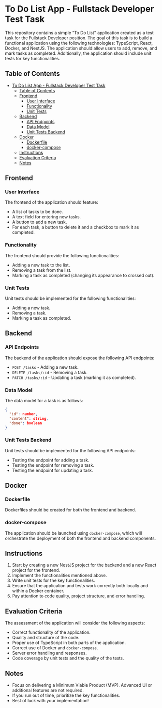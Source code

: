 # To Do List App - Fullstack Developer Test Task

This repository contains a simple "To Do List" application created as a test task for the Fullstack Developer position. The goal of this task is to build a functional application using the following technologies: TypeScript, React, Docker, and NestJS. The application should allow users to add, remove, and mark tasks as completed. Additionally, the application should include unit tests for key functionalities.

## Table of Contents

- [To Do List App - Fullstack Developer Test Task](#to-do-list-app---fullstack-developer-test-task)
  - [Table of Contents](#table-of-contents)
  - [Frontend](#frontend)
    - [User Interface](#user-interface)
    - [Functionality](#functionality)
    - [Unit Tests](#unit-tests)
  - [Backend](#backend)
    - [API Endpoints](#api-endpoints)
    - [Data Model](#data-model)
    - [Unit Tests Backend](#unit-tests-backend)
  - [Docker](#docker)
    - [Dockerfile](#dockerfile)
    - [docker-compose](#docker-compose)
  - [Instructions](#instructions)
  - [Evaluation Criteria](#evaluation-criteria)
  - [Notes](#notes)

## Frontend

### User Interface

The frontend of the application should feature:

- A list of tasks to be done.
- A text field for entering new tasks.
- A button to add a new task.
- For each task, a button to delete it and a checkbox to mark it as completed.

### Functionality

The frontend should provide the following functionalities:

- Adding a new task to the list.
- Removing a task from the list.
- Marking a task as completed (changing its appearance to crossed out).

### Unit Tests

Unit tests should be implemented for the following functionalities:

- Adding a new task.
- Removing a task.
- Marking a task as completed.

## Backend

### API Endpoints

The backend of the application should expose the following API endpoints:

- `POST /tasks` - Adding a new task.
- `DELETE /tasks/:id` - Removing a task.
- `PATCH /tasks/:id` - Updating a task (marking it as completed).

### Data Model

The data model for a task is as follows:

```json
{
  "id": number,
  "content": string,
  "done": boolean
}
```

### Unit Tests Backend

Unit tests should be implemented for the following API endpoints:

- Testing the endpoint for adding a task.
- Testing the endpoint for removing a task.
- Testing the endpoint for updating a task.

## Docker

### Dockerfile

Dockerfiles should be created for both the frontend and backend.

### docker-compose

The application should be launched using `docker-compose`, which will orchestrate the deployment of both the frontend and backend components.

## Instructions

1. Start by creating a new NestJS project for the backend and a new React project for the frontend.
2. Implement the functionalities mentioned above.
3. Write unit tests for the key functionalities.
4. Ensure that the application and tests work correctly both locally and within a Docker container.
5. Pay attention to code quality, project structure, and error handling.

## Evaluation Criteria

The assessment of the application will consider the following aspects:

- Correct functionality of the application.
- Quality and structure of the code.
- Proper use of TypeScript in both parts of the application.
- Correct use of Docker and `docker-compose`.
- Server error handling and responses.
- Code coverage by unit tests and the quality of the tests.

## Notes

- Focus on delivering a Minimum Viable Product (MVP). Advanced UI or additional features are not required.
- If you run out of time, prioritize the key functionalities.
- Best of luck with your implementation!